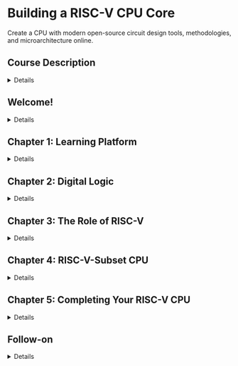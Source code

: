 # Building a RISC-V CPU Core

Create a CPU with modern open-source circuit design tools, methodologies, and microarchitecture online.

## Course Description

<details>
<summary>Details</summary>

This mini-workshop is a crash course in digital logic design and basic CPU microarchitecture. Using the Makerchip online integrated development environment (IDE), you’ll implement everything from logic gates to a simple, but complete, RISC-V CPU core. You’ll be amazed by what you can do using freely-available online tools for open-source development. You’ll walk away with fundamental skills for a career in logic design, and you’ll position yourself on the forefront by learning to use the emerging Transaction-Level Verilog language extension (even if you don’t already know Verilog).
</details>


## Welcome!

<details>
<summary>Details</summary>

### Welcome to LFD111x!

[Video](videos/BuildingRISCV_Welcome.mp4)

<details>
<summary>Transcription</summary>

1. Hi. My name is Steve Hoover.
1. I’m the founder of a startup called Redwood EDA and your instructor for this course.
1. In this course, you’ll learn digital logic design and CPU microarchitecture.
1. You’ll use register-transfer-level, or RTL, logic to implement a RISC-V CPU core.
1. At Redwood EDA, our focus goes beyond RTL.
1. We focus on advanced modeling using Transaction-Level Verilog, which is a follow-on to the Verilog and SystemVerilog RTL languages.
1. You’ll actually be using Transaction-Level Verilog (or TL-Verilog) in this course.
1. Though Verilog would suffice, it’s actually easiest to learn digital logic using TL-Verilog and you can follow this up by learning the legacy constructs of Verilog and by learning the advanced concepts in TL-Verilog.
1. This course starts very basic with logic gates.
1. You may already have experience with digital logic, and this is fine. Don’t skip ahead.
1. You’ll be presented with these concepts in a new context, and you’ll zip right through them, to get very quickly to TL-Verilog, CPU architecture, and RISC-V.
1. To keep the course self-paced, it is based mostly on written content, so you won’t see much more of me, but I wanted to at least say hello and kick things off in person.
1. So, “hello”; welcome to Building a RISC-V CPU Core. I hope you have a pleasant and informative journey.

</details>
</details>

## Chapter 1: Learning Platform
<details>
<summary>Details</summary>

### Chapter 1 Overview

### Introduction

This mini-workshop is a crash course in digital logic design and basic CPU microarchitecture. Using the Makerchip online integrated development environment (IDE), you will implement everything from logic gates to a simple, but complete, RISC-V CPU core. You will be amazed by what you can do using freely-available online tools for open-source development. You will walk away with fundamental skills for a career in logic design, and you will position yourself on the forefront by learning to use the emerging Transaction-Level Verilog language extension (even if you don’t already know Verilog).

#### Learning Objectives:

In this chapter, you will be introduced to the course and its learning platform. You will:

- Understand the resources available to you for completing this course.
- Familiarize yourself with the learning platform: Makerchip.com.
- Familiarize yourself with the structure of the course.

#### Course Resources

Before getting started, open this GitHub repository containing external resources for this course, and read the “Welcome” section. Any relevant changes to the technology you will use in this course will be described there. You should bookmark this page or keep it open throughout the course.

#### Makerchip IDE

[Video](videos/BuildingRISCV_MakerchipIntro.mp4)

<details>
<summary>Transcription</summary>

1. Alright! Let me take you now to makerchip.com.
1. And I'll open up the integrated development environment by clicking here.
1. Makerchip is an evolving platform, so it's possible that it may look different for you.
1. I'll open an example so we have something to look at.
1. You'll find various examples here, along with a number of tutorials that you should feel free to run through anytime, to either reinforce a concept you're having trouble with,
1. or to go beyond what we cover in this course.
1. I'll open up this long division example. This circuit performs division similar to how you would do long division on paper.
1. I'm not going to focus on the circuit, but rather on the features of Makerchip.
1. The long division design is now in our editor pane, where we can edit our circuit model.
1. This is written in transaction level Verilog; compilation happened automatically when I opened the example.
1. But we would compile our design from this e-menu or using Control + Enter.
1. I'll recompile and you'll see spinners on the tabs while the model is compiling and simulating.
1. We can see the log output in the log tab.
1. It's important to always check your logs first every time you compile and fix any errors and unexpected warnings.
1. Many errors are non-fatal and you'll still be able to compile and simulate,
1. but it's much easier to debug errors from the log than to debug your simulation.
1. I'm going to split panes and place the log tab down, here so I can always keep an eye on it.
1. So, we've now got a logic diagram of our circuit here and simulation has generated waveforms, which show us the values on all the signals essentially the wires in our circuit for the duration of the circuit simulation.
1. I'm going to again split panes so I can see the waveform and the logic diagram at the same time.
1. Let me put the waveforms down here.
1. These various views are linked. We can click this signal here, for example, and it will highlight in the circuit diagram.
1. It also highlights in this NAV TLV tab. This tab shows our code similar to the editor, but this is a representation of our code as interpreted by the tools.
1. You'll use this version of your code to debug your designs.
1. Errors and warnings will be highlighted in this code, corresponding to some of the errors you'll see in the logs.
1. So, the general debug flow is to use your waveform to track down incorrect simulation behavior,
1. and then you'll trace the signal back through the logic diagram and code and fix the issue.
1. Note that you can hover over logic in the diagram to see the logic expressions.
1. Also note that you can jump from a NAV TLV line to the editor by clicking on the line number.
1. So, you can track from the incorrect simulation behavior back to the faulty source code.
1. There's also a VIZ tab, which will further simplify debug for large designs.
1. We'll talk about that one later.
1. We'll take a look at a few other things in the IDE later as well, but this is everything you'll need to get started.

</details>

#### Labs

Throughout this course, "👉" is used to denote a step you must perform (generally within Makerchip). This course is also available within the EdX platform, where checkboxes are available to help you track progress. Since checkboxes are not available here, but sure to track your progress carefully without missing any step to avoid unnecessary complication.

#### Lab: Introduction to Makerchip

This first lab simply gives you a chance to play with the features of the Makerchip IDE. Your challenge is simply to reproduce the screenshot below (or close to it).

![alt](images/Makerchip_IDE.png)

To reproduce the above screenshot, complete the following steps. (Or, if the features of Makerchip have changed, find similar steps to follow by exploring on your own.)

👉 Open the “Validity Tutorial”.

👉 Click “Load Pythagorean Example”.

👉 Split panes and move tabs between panes.

👉 Zoom/pan in Diagram with the mouse wheel and drag.

👉 Zoom Waveform w/ “Zoom In” button.

👉 Click `$bb_sq` to highlight.

#### Lab: Solution

In case you had trouble, here’s a screen capture of this lab.

> [Solution Video](videos/BuildingRISCV_MakerchipIntro.mp4) (no audio)

### Knowledge Check

1. Compilation errors can be seen in Makerchip (as of the video recording) in which two tabs (select all that apply):

    A) EDITOR\
    B) LOG\
    C) NAV-TLV\
    D) DIAGRAM\
    E) WAVEFORM

1. Signals can be selected and highlighted by clicking on them in which tabs (as of the video recording) (select all that apply):

    A) EDITOR\
    B) LOG\
    C) NAV-TLV\
    D) DIAGRAM\
    E) WAVEFORM

<details>
<summary>Answers</summary>

1. B,C
1. C,D,E

</details>


</details>

## Chapter 2: Digital Logic

<details>
<summary>Details</summary>

### Chapter 2 Overview

#### Introduction

This chapter provides an opportunity to explore basic circuits within the Makerchip iDE. It establishes a baseline understanding of the fundamental principles of digital logic design, and how to design digital logic using TL-Verilog and the Makerchip IDE.

#### Learning Objectives:

By the end of this chapter, you should:

- Be familiar with basic logic gates.
- Be comfortable composing logic gates into higher-order combinational logic functions, including multiplexers and arithmetic circuits.
- Understand the TL-Verilog language syntax for expressing combinational and arithmetic logic functions.
- Comprehend sequential logic and how to express sequential logic in TL-Verilog.
- Have gained experience debugging combinational circuits in Makerchip, including the use of Visual Debug capabilities, unique to the Makerchip platform.

### Combinational Logic

#### Concept: Logic Gates

If you are already familiar with logic gates feel free to skip this “Concept”.

In digital circuits, wires stabilize to one of two voltages: a high voltage (VDD) or a low voltage (VSS or ground). So, a wire carries a boolean value, where high and low voltages can be viewed as 1/0, true/false, asserted/deasserted, on/off, etc. This provides an important abstraction for composing higher-order logic functions with predictable behavior.

Logic gates are the basic building blocks for implementing logic functions. The table below shows basic logic gates. Their function is defined by the “truth tables”, which show, for each combination of input values (A & B), what the output value (X) will be. Be sure to understand the behavior of each gate.

**Table: Logic gates**

![alt](images/Logic_Gates.png)

Note:

- **AND** and **OR** gates follow their English meanings.
- The small circle (or “bubble”) on the output of some gates indicates an inverted output.
- XOR and **XNOR** are “exclusive” **OR** and **NOR**, where “exclusive” means “but not both”.

Logic gates can be composed to generate higher-order logic functions, as in the circuit below. (This happens to be a circuit known as a “full adder”.)

![alt](images/full_adder1.png)
<p style="text-align: center; font-style: italic">Figure: Full adder circuit</p>

For a given set of input values, such as the ones depicted below, we will get a given set of output values.

![alt](images/full_adder2.png)
<p style="text-align: center; font-style: italic">Figure: Example of boolean value propagation through gates</p>

#### Lab: Inverter

Let’s try coding an inverter (a **NOT** gate) in Makerchip. Carefully perform each step below.

👉 Reload the Makerchip IDE to begin with the default code template. (You could also use **Ctrl-Z** in the Editor to restore to the default template or load the default template from the Examples page.)
The first line of the source file specifies the TL-Verilog language version. If it is other than “1d”, it may be necessary to revert the language version to be consistent with this course. In this case, check the GitHub repository for guidance.

👉 In place of `//...`, type `$out = ! $in1;`. (Be sure to preserve the 3-spaces of indentation, similar to the surrounding expressions.) This is an inverter.

👉 Compile and simulate (under Editor’s “E” menu, or **Ctrl-Enter**). If any red X’s appear on the tabs (vs. green checkmarks), make sure you followed the instructions properly and try to resolve the issue. Use the LOG to debug if necessary, or use the video below in times of desperation.

Exploring the results, we make a few key observations.

- Unlike Verilog, there was no need to declare your signals (wires) (`$out` and `$in1`). In TL-Verilog, your assignment statement acts as the declaration of its output signal(s).
- This circuit has a dangling input signal and a dangling output signal. (It also probably has a dangling `$reset` signal that was provided in the template.) These result in non-fatal warning/error conditions. They are reported, but they do not prevent simulation.

Now:

👉 Observe the non-fatal errors in the LOG and in the corresponding mouse-over pop-ups in NAV-TLV.

> **_NOTE_**: There was no need to write a test bench to provide stimulus (input) to your inverter. Makerchip provides random stimulus for dangling inputs. As your designs mature, you’ll want to avoid dangling signals and provide more-targeted stimulus, but, while your code is under development, automatic stimulus can be a real convenience.

👉 See in the WAVEFORM that the inverter’s output is indeed the inverse of its input.

👉 Find the logic expression for your inverter in the DIAGRAM in a mouse-over pop-up. Select the expression in the DIAGRAM and observe the highlighting in other panes.

#### Lab: Solution

In case you had trouble, here’s a screen capture of this lab.

> [Solution Video](videos/LF-BuildingRISCV_Solution2_Inverter.mp4) (no audio)

#### TL-Verilog Syntax: Philosophy

TL-Verilog defines syntax very rigidly. This can be a source of annoyance for newcomers with their own coding style preferences. But this rigidity has an important benefit. In industry code is touched by many hands from many teams, and this rigidity enforces consistency. The TL-Verilog Syntax Specification can be found from the Makerchip “Help” menu, but we will cover the necessary points as we go.

#### TL-Verilog Syntax: Boolean Logic Expressions

Boolean logic has taken on various notations in different fields of study. The following chart shows some of these mathematical notations as well as TL-Verilog operators (which are the same as Verilog) for basic logic gates.

**Table: Boolean Logic Syntaxes**

![alt](images/Boolean_logic.png)

You can use parentheses to group expressions to form more complex logic functions. If a statement is extended to multiple lines, these lines must have greater indentation than the first line. Statements must always end with a semicolon. Always have a space before and after the “=”. For example:

	 $foo = (  $val1 &&   $val2) ||
	        (! $val1 && ! $val2);

#### TL-Verilog Syntax: Indentation

In TL-Verilog (within \TLV code blocks), indentation and whitespace are meaningful. Tabs (which have no consistently-defined behavior) are not permitted. Each level of indentation is 3 spaces (and the Makerchip editor helps with this).

#### TL-Verilog Syntax: Signal Names

As long as you stick with the suggested signal names throughout this course, you won’t have any trouble, but, for those who might wish to veer off from the script a bit, TL-Verilog is picky about signal names too. While languages typically leave choices like camel-case vs. underscore delimitation up to coding conventions, TL-Verilog enforces these choices.

Naming restrictions serve several purposes:

- They enforce consistency.
- They distinguish types.
- As TL-Verilog is processed into Verilog, auto-generated logic can use Verilog signal names that cannot conflict with those named by the coder.

Specifically, TL-Verilog signal names:

- are prefixed with “$”.
- are composed of tokens delimited by underscores where each token is a string of lower-case characters followed by zero or more digits
- begin with at least two alphabetic (lower-case) characters.

So, for example, these are legal signal names:

- `$my_sig`
- `$val1`

And these are not:

- `$a`
- `$Sig` (this is actually a “state signal”, which we will not use in this course).
- `$val_1`

> **_Note:_** You may elsewhere see the term “pipesignal” referring to these TL-Verilog signals. The distinction between Verilog signals and TL-Verilog pipesignals is not relevant in this course, and we will simply use the short-hand term “signals” throughout.

#### Lab: Logic Gates

![alt](images/tlv_full_adder.png)
<p style="text-align: center; font-style: italic">Figure: Full adder circuit for reference</p>

As you did with the inverter, try other single-gate logic expressions.
If you are new to hardware description languages (HDLs), try coding the full adder circuit as depicted above. Try it first with each logic gate as a separate statement, then try combining the three gates producing `$carry_out` into a single statement with parentheses to group subexpressions.

#### Lab: Solution

In case you had trouble, here’s a screen capture of this lab.

> [Solution Video](videos/LF-BuildingRISCV_Solution3_FullAdder.mp4) (no audio)

### Arithmetic Logic

#### Arithmetic Logic: Concept

If you have prior experience with hardware description languages (HDLs), and are comfortable with binary and hexadecimal, you can safely skip this “Concept”.

While individual wires (or “bits”) hold one of two values in a digital circuit, we can have a collection of N wires (called a “vector”) that represent up to 2^N possible values.

We are all used to representing numbers in base ten, or decimal. In decimal, we use ten digits, 0-9, and when we count past the last available digit, 9, we wrap back to 0 and increment the next place value, which is worth ten. Base ten, unfortunately, is very awkward for digital logic. Base two or any power of two (4, 8, 16) is much more natural. In base two, or binary, we have digits 0 and 1. Each digit can be represented by a bit. Base sixteen, or hexadecimal, is also very common. In hexadecimal the digits are 0-9 and A-F (for ten through fifteen). A single hexadecimal digit can be represented by four bits. The table below shows values zero through twenty in decimal, binary, and hexadecimal.

**Table: Decimal, binary, and hexadecimal number systems**

| Decimal (base 10) | Binary (base 2) | Hexadecimal (base 16) |
| ----------------- | ---------------- | ---------------------- |
| 00                | 00000            | 00                     |
| 01                | 00001            | 01                     |
| 02                | 00010            | 02                     |
| 03                | 00011            | 03                     |
| 04                | 00100            | 04                     |
| 05                | 00101            | 05                     |
| 06                | 00110            | 06                     |
| 07                | 00111            | 07                     |
| 08                | 01000            | 08                     |
| 09                | 01001            | 09                     |
| 10                | 01010            | 0A                     |
| 11                | 01011            | 0B                     |
| 12                | 01100            | 0C                     |
| 13                | 01101            | 0D                     |
| 14                | 01110            | 0E                     |
| 15                | 01111            | 0F                     |
| 16                | 10000            | 10                     |
| 17                | 10001            | 11                     |
| 18                | 10010            | 12                     |
| 19                | 10011            | 13                     |
| 20                | 10100            | 14                     |

HDLs support “vector” signals that hold multiple bits. Vectors can be used to represent binary-encoded (signed or unsigned) integer values. For example, a 5-bit vector could hold the value 13 as bit values 01101. HDLs support arithmetic operations, such as addition, that operate on these bit vector values.

#### Arithmetic Logic: TL-Verilog Syntax

In TL-Verilog, the most common data types are booleans (as you used in the previous lab) and bit vectors. A vector is declared by providing a bit range in its assignment as so:

    $vect[7:0] = ....;

Bit ranges are generally not required on the right-hand side of an expression. When they are used, they extract a subrange of bits from a vector signal.

In Verilog and TL-Verilog, arithmetic operators, like +, -, *, /, and % (modulo) can be used on vectors. Without these operators, an adder circuit would have to be constructed by replicating the full adder circuit we looked at earlier for each bit position in the adder to create the “ripple-carry adder” circuit depicted below.

![alt](images/ripple-carry-adder.png)
<p style="text-align: center; font-style: italic">Figure: Ripple-carry adder circuit composed of full adders</p>

Other vector operators are supported including comparison operators like ==, !=, >, >=, <, <=. We will only cover the operators needed for this course.

#### Lab: Arithmetic operators

Starting again from the default template or first deleting your previous logic, now try some arithmetic expressions.

> **_Note:_** As with our earlier examples, you will, as a convenience not bother to declare the input vectors. As such, there is no definition of their width. In this circumstance, you can define their widths by using bit ranges on the right-hand side as such: `$out[7:0] = $in1[6:0] + $in2[6:0];`


> **_Note:_** Values of vector signals are represented in the waveform viewer in hexadecimal. There are many online conversion tools, such as RapidTables if you need help finding a decimal or binary equivalent.

This lab is a simple one:

👉 Code various arithmetic expressions and comparisons to become comfortable with their use.

#### Lab: Solution

In case you had trouble, here’s a screen capture of this lab.

> [Solution Video](videos/LF-BuildingRISCV_Solution4_Arithmetic.mp4) (no audio)


### Multiplexers

#### Multiplexers: Concept

If you are familiar with multiplexers, you may safely skip this “Concept”.

One of the most important logic functions is a multiplexer (or MUX), depicted below.

![alt](images/mux2.png)
<p style="text-align: center; font-style: italic">Figure: A two-way single-bit multiplexer with one-bit (encoded) select</p>

A multiplexer selects between two or more inputs (which can be binary values, vectors, or any other data type). The select line(s) identify the input to drive to the output. Most often the select will be either a binary-encoded input index or a “one-hot” vector in which each bit of the vector corresponds to an input. One and only one of the bits will be asserted to select the corresponding input value.

The MUX depicted above can be constructed from basic logic gates as below. We might read this implementation as “assert the output if `X1` is asserted and selected (by `S == 1`) OR `X2` is asserted and selected (by `S == 0`)”.

![X2](images/mux_gates.png)
<p style="text-align: center; font-style: italic">Figure: Gate-level implementation of a multiplexer</p>

### Multiplexers: TL-Verilog Syntax

Verilog provides no less than six reasonable syntaxes for coding a MUX, each with pros and cons. TL-Verilog favors the use of the ternary (`?` `:`) operator, and we will stick with this throughout the course. In its simplest form, the ternary operator is:

    $out = $sel ? $in1 : $in0;

This can be read, “`$out` is: if `$sel` then `$in1` otherwise `$in0`.”

The ternary operator can be chained to implement MUXes with more than two input values from which to select. And these inputs can be vectors. We will use very specific code formatting for consistency, illustrated below for a four-way, 8-bit wide MUX with a one-hot select. (Here, `$in0`-`$in3` must be 8-bit vectors.)

    $out[7:0] =
       $sel[3]
          ? $in3 :
       $sel[2]
          ? $in2 :
       $sel[1]
          ? $in1 :
       //default
          $in0;

This expression prioritizes top-to-bottom. So if `$sel[3]` is asserted, `$in3` will be driven on the output regardless of the other `$sel` bits. Its literal interpretation is depicted below, along with its single-gate representation (which is ambiguous about the priority).

![:](images/mux4_ternary.png)
<p style="text-align: center; font-style: italic">Figure: A four-input multiplexer, represented as a chain of two-input multiplexers and as a single gate</p>

#### Lab: Calculator

Next, you’ll try coding the circuit below. This circuit implements a calculator that can perform +, -, *, or / on two input values.

![alt](images/Calculator_Lab_image.png)
<p style="text-align: center; font-style: italic">Figure: Combinational calculator circuit</p>

Note that this circuit uses an encoded (aka binary) select, where two `$op[1:0]` bits select from four possible MUX inputs. `$op` can be decoded by using expressions like `$op[1:0] == 2` to select `$prod`, for example.

👉 Since we wouldn’t want you to lose your work, use the "Project" menu to save your work to a local file or to the Makerchip server. The status text in the upper right will confirm that your file is auto-saving.

👉 Code the circuit by providing an expression for each of the signals named in the diagram (other than inputs). Be sure to use the exact names shown and the exact select encodings shown on the MUX inputs. This will be important later.

👉 Be sure your LOG contains only expected errors/warnings about dangling signals.

👉 Inspect the circuit diagram to make sure it looks right. (Don’t worry about the waveforms just yet, we’ll debug this circuit in the next two labs.)

#### Lab: Solution

In case you had trouble, here’s a screen capture of this lab.

> [Solution Video](videos/LF-BuildingRISCV_Solution5_ComboCalculator.mp4) (no audio)

### Literals and Concatenation

#### Liberals

If you are familiar with Verilog expression syntax, you may safely skip this “Concept and Syntax”.

This expression:

    $foo[7:0] = 6;

Defines `$foo` to hold a constant value of 6. In this case the 6 is coerced to eight bits by the assignment. Often it is necessary to be explicit about the width of a literal:

    $foo[7:0] = 8'd6;

explicitly assigns `$foo` to an 8-bit decimal (“d”) value of 6. (To be clear, the”’” is the single-quote character.) Equivalently, we could have written:

    $foo[7:0] = 8'b110;   // 8-bit binary six

or

    $foo[7:0] = 8'h6;   // 8-bit hexadecimal six

#### Concatenation

Concatenation of bit vectors is simply the combining of two bit vectors one after the other to form a wider bit vector. The syntax is clear from this example:

    $word[15:0] = {$upper_byte, $lower_byte};

#### Lab: Calculator Stimulus

Your calculator circuit is driven with random 32-bit inputs. You may have observed that the computation often underflows or overflows, meaning the correct result value would be too large (> 2^32) or too small (< 0) to express in the 32-bit `$out` signal.

It will be easier to visually verify the simulation behavior if we use smaller input values. So let’s randomize only the lower bits of `$val1` and `$val2`. To reduce the chance of underflow, let’s use a smaller value for `$val2` than `$val1`.

👉 Return to your calculator project.

👉 Assign `$val1` such that its upper 26 bits are zero and its remaining 6 bits are random. To do so, you’ll use a literal and a concatenation. For the random bits use a new unassigned signal, `$val1_rand[5:0]`.

👉 Assign `$val2` similarly, but randomizing only the lower 4 bits.

The default code template you started with in Makerchip compiles without strict bit-width checking. Let’s enable strict checking to make sure you got this right.

👉 Below `m4_makerchip_module`, add this on its own line: `/* verilator lint_on WIDTH */`. and **Ctrl-Enter** to compile and simulate. Debug LOG messages as necessary.

👉 Now, it should be easier to understand the waveforms, so visually verify the operation of your calculator. Verify that it saved (message in upper right).

#### Lab: Solution

In case you had trouble, here’s a screen capture of this lab.

> [Solution Video](videos/LF-BuildingRISCV_Solution6_CalcStimulus.mp4) (no audio)

### Visual Debug

#### Lab: Visual Debug

Waveform viewers have been the standard debug tool for circuit design since dinosaurs roamed the earth. But Makerchip supports a better debug methodology as well. We’ve prepared some custom visualization to help with the debug of your calculator. As always, check the box for each step when done, to ensure you perform all required steps.

To include this visualization:

👉 Paste this single line below the `m4_makerchip_module` line to include the visualization library:

    `m4_include_lib(['https://raw.githubusercontent.com/stevehoover/LF-Building-a-RISC-V-CPU-Core/main/lib/calc_viz.tlv'])`.

It may be necessary to correct the single-quote characters by retyping them after cut-and-pasting.

👉 Add this line as the last line in the `\TLV` region: `m4+calc_viz()` to instantiate the visualization. **Ctrl-Enter**.

👉 You should now see a calculator in the VIZ pane. If necessary, debug the LOG. In NAV-TLV the `m4_include_lib` line should have turned into a comment, and the `m4+calc_viz()` macro instantiation should have expanded to a block of `\viz_js` code.

👉 Lay out your IDE so you can see both VIZ and WAVEFORM. Step through VIZ to see the operations performed by your calculator. Note that your calculator, like the waveform, is showing values in hexadecimal. Relate what you see in VIZ to what you see in the waveform. If you notice incorrect behavior, debug it by isolating the faulty logic and fixing it.

👉 Be sure your work is saved.

Typically, you would create your own custom visualizations as you develop your circuit, so you can see the big picture simulation behavior more easily. In this course, you will focus on the hardware logic, and we provide visualization for you. If you are curious, though, you can see the visualization code in the NAV-TLV pane, where macros are expanded.

#### Lab: Solution

In case you had trouble, here’s a screen capture of this lab.

> [Solution Video](videos/LF-BuildingRISCV_Solution7_CalcVIZ.mp4) (no audio)

### File Structure and Tool Flow

#### Concepts

This “File Structure and Tool Flow” topic is entirely optional. It describes the TL-Verilog file structure used within Makerchip and the motivations for it. It describes the use of the M4 macro preprocessor and other aspects of the tool flow used behind the scenes when you compile and simulate. Feel free to skip over it, but we know some of you will be curious, especially those who have experience with Verilog.

> **_Alert:_** To get more insight on this topic, you can EITHER follow the self-guided tour on this page, OR you can watch the video exploring this topic in a bit more detail on the next page.

##### Use the video:

[Video](videos/BuildingRISCV_Compilation.mp4)

<details>
<summary>Transcription</summary>

1. Okay. So, back now again, inside Makerchip.
1. Let me talk a little bit about the compilation and simulation flow that happens behind the scenes.
1. Under the Help menu, there's a Help page that describes some of the controls available inside of Makerchip and then talks about this compilation and simulation flow.
1. So, when you compile from the editor, your code gets sent to the Makerchip server.
1. The first thing that happens to your code is it gets processed by an open source macro preprocessor, that's been around for ages, called m4.
1. And really, the use of this macro pre-processing is a temporary measure while we explore features of Transaction Level Verilog.
1. Transaction Level Verilog is a fairly new language it's evolving and macro pre-processing gives us a way to explore language capabilities before we sort of harden them in the language spec.
1. So, m4 is currently used for modularity and reuse, it allows us to define macros of TL Verilog logic that we can then instantiate,
1. it gives us a parameterization of those modules, it gives us the ability to define constants, and it gives us the ability to programmatically generate TL Verilog logic.
1. After m4 pre-processing, we have what I guess we'll call a clean TL Verilog file that gets sent to SandPiper, at least in our case,
1. so, SandPiper is Redwood EDA's tool for processing TL Verilog logic into Verilog or (System)Verilog.
1. SandPiper is also producing the views that you see inside of Makerchip.
1. So, the Navigable TL Verilog, the logic diagram which is produced using another open source tool called Graphviz,
1. and it's also producing this view that we'll look at shortly that shows us how the TL Verilog logic is turned into Verilog.
1. So, out of SandPiper, we have Verilog or (System)Verilog code that we send now to another open source tool called Verilater.
1. Verilator is compiling and simulating your model.
1. So, Verilator builds a C++ simulator out of your model,
1. and the simulation then produces trace data which is represented by the waveform viewer.
1. Also, not represented here is VIZ. VIZ is a newer feature in Makerchip and
1. so Sandpiper is passing along the visualization code back to the frontend and the visualization code is accessing the trace data just like the waveform viewer to represent the visualizations.
1. All of these steps are producing log output, which is also captured,
1. and if we take a look at that log, the first portion of the log here in blue is from SandPiper,
1. and then the portion here in black is from Verilator.
1. So this is both Verilator compilation, as well as Verilator simulation.
1. And in the case of this empty model, the simulation is not producing any output, and then we get our PASSED or FAILED message.
1. We'll talk about where that comes from shortly.
1. Alright. So, let's talk about that pane I promised we would talk about.
1. Actually, let me load something a little bit more interesting before we look at that.
1. So, just so we have some TL Verolog code to look at, but from the editor under the e-menu, "Show Verilog" opens up this pane, this tab, sorry, this view here
1. and this view is representing for us how your TL Verilog logic is compiled by SandPiper into Verilog code.
1. So, we see here on the bottom left your TL Verilog logic that you would also see in the NAV TLV tab.
1. This code is turned into translated Verilog code to the right of it, and you can see the code, that's the Verilog code is line for line with the original TL Verilog code.
1. That is a really nice property actually when you have errors on your Verilog code. Your Verilog-based tool stack likely has no understanding of the TL Verilog source so it's going to report errors and conditions against your Verilog code.
1. This line for line property means that all of those conditions that are reported against your Verilog apply to your TL Verilog logic as well.
1. In addition to that translated code you have, above it, the generated code. So, this is things like
1. signal declarations, flip-flops. These are for the most part correct by construction.
1. So, these are your flip-flops in green, this is signals that are unassigned, this is the random stimulus provided for them, and then at the bottom, we've got some declarations that are used for tracing your TL Verilog signals.
1. Alright. So dropping out of that and back to Makerchip.
1. So, let's just look here at the structure now of a TL Verilog file. So, your TL Verilog file
1. and for this, let me revert back to the starting template and compile that so your TL Verilog file starts off with a version line.
1. This specifies the language version that's used in the remainder of the file. So this file contains TL Verilog logic using TL Verilog 1d syntax.
1. And we're enabling m4 macro preprocessing.
1. This line also contains a link to information about this language, so link to tlx.org.
1. After that, we have a section... I should say a region of (System)Verilog code.
1. So this code is just passed through by SandPiper, and if we look at the NAV TLV, we can see the macro expansion
1. of this m4 macro, which is providing the standard module interface that's required within Makerchip.
1. So, this is the interface by which your logic communicates with the Makerchip simulation.
1. So Makerchip is providing you with a clock and a reset.
1. It's also providing you with a cycle count just for convenience.
1. And then your logic is able to communicate with the platform by reporting passing or failing status from your simulation. And this, if you assert either of these signals, that will stop simulation,
1. and report PASSED or FAILED. And we can see that in the log we're getting PASSED.
1. After the module definition, so TL Verilog is currently used to define logic within a Verilog module, and the first thing we do in that TL Verilog region
1. is hook up our $reset Verilog signal coming from here
1. to a TL Verilog pipesignal, and in this course, we really don't talk about the distinction between TL Verilog signals and Verilog signals,
1. but TL Verilog signals have a property known as timing abstraction and that's why we're generally hooking up our Verilog signals to TL Verilog signals.
1. Of course, in this course we're only expressing our logic in TL Verilog and you don't have to worry about the connection between Verilog and TL Verilog.
1. This is where your logic would go and then,
1. here we are hooking up the passed and failed signals to communicate that our simulation passed after 40 cycles, in this case.
1. So, there's really no checking here, but this is essentially our test bench to verify that the simulation did the right thing. Here we're just reporting passed after 40 cycles.
1. And then we go back into System Verilog context to end our module and that's that.
1. Alright. So now you can jump back into the written course content and read a little bit about the motivation for this file structure and the evolution of TL Verilog.

</details>

##### Or learn without the video:

👉 First, in the IDE’s “Help” menu, select “Help”, and read through this help page.

Your TL-Verilog source file is first processed by the M4 macro preprocessor. This is how we imported and used the calculator visualization. The resulting TL-Verilog file is processed into SystemVerilog or Verilog by Redwood EDA’s SandPiper™ tool. You can see how your code is processed into Verilog by SandPiper by opening “Show Verilog” under the Editor’s “E” menu.

Verilator is an open-source tool used to compile your Verilog code into a C++ simulator. This simulator is run to produce the trace data that you can view in the waveform viewer.

The LOG tab shows output from all these tools. Output from M4 and SandPiper is in blue, and output from Verilator and its resulting simulation are in black.

TL-Verilog features are used to define the logic within a (System)Verilog module. Code comments below explain the parts of a TL-Verilog source file structured for use within Makerchip.

    \m4_TLV_version 1d --bestsv: tl-x.org
       // This version line specifies:
       //   o that macro preprocessing using M4 is enabled
       //   o the language version in use (1d)
       //   o optionally command-line arguments
       //   o a link to docs.
    \SV
       // This region contains SystemVerilog (or Verilog) code.
       // SandPiper passes this code through to the Verilog file without
       // any processing.
       
       m4_makerchip_module
          // This M4 macro expands to a Verilog module definition with
          // an interface that is required by the Makerchip platform.
          // This module interface provides the communication between
          // Makerchip and your design.
          //
          // It includes global clock and reset input signals
          // via this interface and its output signals “passed”
          // and “failed” can be driven to end the simulation with a
          // “Simulation Passed” or “Simulation FAILED” message in the
          // LOG.
          //
          // To see the expansion of this macro, look in the NAV-TLV
          // pane. This macro also provides a random vector that can
          // be used for stimulus and it provides some Verilator
          // configuration.
    \TLV
       // TL-Verilog syntax is enabled in this region to express your
       // logic. In this course, we'll always declare our logic
       // here within the m4_makerchip_module, but you could also
       // put your TLV logic in a separate module with an interface
       // that is yours to define.

       $reset = *reset;
          // In \TLV context, *reset references the (System)Verilog
          // reset signal. Here we simply connect it to a TL-Verilog
          // $reset pipesignal.

       // YOUR LOGIC HERE

       *passed = ...;
       *failed = ...;
          // Assert either of these to end simulation (before Makerchip
          // cycle limit).

    \SV
       // Back to SystemVerilog context to end the module.
       endmodule

#### Motivation

For those curious about the motivation for this file structure, it is necessary to understand the strategy for evolving TL-Verilog from Verilog. The ultimate goal is to eventually introduce a new modeling language philosophically different from Verilog in all respects. This will play out over the next decade or decades. In the meantime, we work toward this incrementally, layering on Verilog as a working starting point, with TL-Verilog as a language extension to Verilog. This layering also provides an essential and incremental migration path. And, as tools mature, it is always possible to fall back on Verilog.

Also noteworthy is the fact that TL-Verilog is really a Verilog implementation of TL-X, a language extension defined to layer atop any HDL to extend it with transaction-level features. So there is a migration path from any supported HDL (and, as of this writing, Verilog is the only one).

By using TL-Verilog syntax only within module definitions, Verilog-based tools that are used to stitch the interconnections between modules can remain blissfully unaware of TL-Verilog. Within the Verilog module, other forms of modularity and hierarchy, particular to TL-Verilog can be employed.

Everything we’ll do in this course will be inside the `\TLV` region, but now you understand how this connects with Verilog-based tools.

> **_Note:_** Everything we do in this course could be done just as well in Verilog, but, by using TL-Verilog, you will be poised for further learning of the true power of transaction-level design.You will be able to follow this course up with others where you will pipeline your design with ease. (Also, the Makerchip DIAGRAM tab only works with TL-Verilog.)

### Sequential Logic

#### Clock and Flip-Flops: Concept

If you are familiar with sequential logic and flip-flops, you can safely skip this concept.

Sequential logic introduces a clock signal.

![Clock waveform](images/Clock_waveform.png)
<p style="text-align: center; font-style: italic">Figure: Clock waveform</p>

The clock is driven throughout the circuit to “flip-flops” which sequence the logic. Flip-flops come in various flavors, but the simplest and most common type of flip-flop, and the only one we will concern ourselves with, is called a “positive-edge-triggered D-type flip-flop”. These drive the value at their input to their output, but only when the clock rises. They hold their output value until the next rising edge of their clock input.

![Flip-flop](images/A_flip-flop.png)
<p style="text-align: center; font-style: italic">Figure: A flip-flop</p>

Although there are also flip-flops that act on the falling edge of the clock, our circuits will operate only on the rising edge. Additionally there are flip-flops that incorporate logic functions. Tools can choose to implement our designs using these flip-flops even though we will not be explicit about doing so in our source code. Since we will use only D flip-flops, we will henceforth refer to them simply as flip-flops, or even just “flops”.

#### Sequential Logic Example and Reset

Before getting too theoretical about sequential logic, let’s look at an example. Let’s look at a circuit that computes the Fibonacci sequence. Each number in the Fibonacci sequence is the sum of the previous two numbers: 1, 1, 2, 3, 5, 8, 13, … This circuit will perpetually compute the next number in the sequence:

![Fibonacci circuit](images/Fibonacci_circuit_incomplete.png)
<p style="text-align: center; font-style: italic">Figure: Fibonacci circuit (incomplete)</p>

With each rising clock edge, the values will propagate through the flops, shifting one flop to the right, producing this waveform.

![Fibonacci waveforms](images/Fibonacci_waveform_incomplete.png)
<p style="text-align: center; font-style: italic">Figure: Fibonacci sequence circuit waveforms</p>

This circuit however is incomplete. What’s missing? Reset. We need a way to initialize our circuit with two 1s to begin the sequence.

Unlike a combinational circuit, where output values are purely a function of the input values, sequential circuits have internal state -- the values held by flip-flops. Every sequential circuit needs the ability to get to a known “reset” state. And therefore, every sequential circuit will have a `reset` signal responsible for accomplishing this. The circuit must be designed such that, if `reset` is asserted for many cycles, the logic will stabilize to a known reset state.

The easiest approach to providing a reset capability is to force every flip-flop to a reset value when `reset` is asserted. This methodology is used by some design teams, but if area and power are a concern we can do better.

In our Fibonacci circuit, we only need to reset the first flip-flop.

![Fibonacci circuit](images/fib.png)
<p style="text-align: center; font-style: italic">Figure: Fibonacci series circuit</p>

While `$reset` is asserted, a 1 value is driven into `$num`. The clock continues to toggle during reset, and the 1 value propagates through both flops, resetting them both to a 1 value.

This provides the initial two 1s in the sequence. When `$reset` is deasserted, `$num` takes on a value of 2, and the circuit continues to produce a new value in the sequence in each subsequent clock cycle.

![Fibonacci waveforms](images/Fibonacci_waveforms.png)
<p style="text-align: center; font-style: italic">Figure: Fibonacci sequence circuit waveforms</p>

> **_Note:_** It is common for `$reset` to be provided as a negatively asserted signal, perhaps named rstn, meaning reset occurs when rstn is 0, and rstn is 1 during normal operation. Though the motivation for this is rarely relevant with modern logic synthesis tools, you will still commonly see this in practice. We will stick with a positively asserted `$reset`.

> **_Note:_** Often the reset capability is physically incorporated into the flip-flop itself. We will provide our reset logic explicitly. Logic synthesis tools can choose to implement the behavior using a “reset flip-flop”.

#### Sequential Locig: TL-Verilog Syntax

In TL-Verilog, we can reference the previous and previous-previous versions of `$num` as `>>1$num` and `>>2$num`. Unlike RTL, in TL design we need not assign these explicitly. They are implicitly available for use, and the need for flip-flops is implied.

![Fibonacci circuit](images/Fibonacci_circuit_labeled.png)
<p style="text-align: center; font-style: italic">Figure: Fibonacci circuit labeled with staged signal references</p>

So this example can be coded as:

    $num[31:0] = $reset ? 1 : (>>1$num + >>2$num);


#### Concept: Generalization of Sequential Logic

A sequential circuit, containing flops and combinational logic can be viewed as follows.

![Sequential circuit](images/Generalized_sequential_circuit.png)
<p style="text-align: center; font-style: italic">Figure: Generalized view of a sequential circuit</p>

During each cycle of the clock, the combinational logic evaluates, then the clock rises and next state becomes state, and the process continues.

#### Lab: Counter

Now, you try. Similar to the Fibonacci sequence circuit, you’ll create a 16-bit free running counter, depicted below.

![Counter circuit](images/Counter_circuit.png)
<p style="text-align: center; font-style: italic">Figure: A counter circuit</p>

`$cnt` resets to zero (`16'b0`) and, after reset, begins incrementing by one (`16'b1`) each cycle.

👉 Reload or reset Makerchip to begin again from the default template.

👉 Confirm that the default template is providing you with a `$reset` signal as:

    $reset = *reset;

👉 Create the single-statement expression for this circuit. When you get the waveform below, you’ve got it right. For reference, this is the expression for the Fibonacci circuit:

    $num[31:0] = $reset ? 1 : (>>1$num + >>2$num);

![Counter lab waveform](images/Counter_lab_waveform.png)
<p style="text-align: center; font-style: italic">Figure: Correct waveform for counter circuit lab</p>

#### Lab: Solution

In case you had trouble with the Counter lab, here is a screen capture of the steps you had to perform.

> [Solution Video](videos/LF-BuildingRISCV_Solution8_Counter.mp4) (no audio)

#### Lab: Recirculating Calculator

A real (old-school) calculator displays the result of each calculation. It holds onto this result value and uses it as the first operand in the next computation. If you enter “+ 3” in the calculator, it adds three to the previous result. Let’s update our calculator to act like this. Each cycle, we’ll perform a new calculation, based on the previous result.

This previous result is state. And wherever we have state, we must have a `$reset` that will set that state to a known value. As in a real calculator, we will reset the value to zero.

To recirculate the result (`$out`), and reset it to zero, we would have:

![Sequential calculator circuit](images/Sequential_calculator_circuit.png)
<p style="text-align: center; font-style: italic">Figure: Logic modifications for this lab to sequentialize the calculator circuit</p>

👉 Return to your combinational calculator project

👉 Assign `$val1[31:0]` to the previous value of `$out` (replacing its old assignment).

👉 Add a `$reset` signal and a new (highest priority) MUX input to reset `$out` to zero.

👉 Visually confirm proper operation in VIZ and WAVEFORM. Note that negative values will be represented with upper bits equal to 1 (so “fff…” in hexadecimal). (You could disable subtraction to prevent negative values.)

👉 You may want to save your work outside of Makerchip.


#### Lab: Solution

In case you had trouble, here’s a screen capture of this lab.

[Solution Video](videos/LF-BuildingRISCV_Solution9_SequentialCalculator.mp4) (no audio)

### Knowledge Check

1. What logic function is created by this TL-Verilog expression: `$out = $sel ? $in1 : $in2;`
An accumulator

    A) A transistor\
    B) A multiplexer\
    C) A precondition

1. A byte value can be declared in TL-Verilog as:

    A) `byte $byte;`\
    B) `bit $byte[7:0];`\
    C) `8'b$byte;`\
    D) `$byte[7:0] = …;`

1. The Verilog literal hexadecimal value expression for a byte with a decimal value of 24 is:

    A) `8'h18`\
    B) `8'ha4`\
    C) `8'h24`\
    D) `8'h40`

1. Sequential logic requires which of the following signals (or similar) (select all that apply):

    A) a clock\
    B) `$next`\
    C) `$reset`\
    D) `$count`

<details>
<summary>Answers</summary>

1. C: A multiplexer
1. D: `$byte[7:0] = …;`
1. A: `8'h18`
1. A,C: a clock, `$reset`

</details>

</details>

## Chapter 3: The Role of RISC-V

<details>
<summary>Details</summary>

### Introduction and Learning Objectives

#### Introduction

This chapter describes, at a high level, the role played by RISC-V and how it fits into the scene. How does a program get compiled and eventually execute on a RISC-V CPU core?

#### Learning Objectives

By the end of this chapter, you should understand:

- The role of compilers and assemblers.
- The role of an instruction set architecture (ISA).
- General properties of RISC-V versus other ISAs.
- Software, Compilers, and CPUs

#### Software, Compilers, and CPUs

Likely you have experience writing programs in languages like Python, JavaScript, Java, C++, etc. These languages are portable and can run on just about any CPU hardware. CPU’s do not execute these languages directly. They execute raw *machine instructions* that have been encoded into bits as defined by an *instruction set architecture* (ISA). Popular ISAs include x86, ARM, MIPS, RISC-V, etc.

A *compiler* does the job of translating a program’s source code into a *binary file* or *executable* containing machine instructions for a particular ISA. An operating system (and perhaps a runtime environment) does the job of loading the binary file into memory for execution by the CPU hardware that understands the given ISA.

![Software compilation](images/compilation1.png)
<p style="text-align: center; font-style: italic">Figure: Software development and execution flow</p>

The binary file is easily interpreted by hardware but not so easily by a human. The ISA defines a human readable form of every instruction as well as the mapping of those human readable *assembly instructions* into bits. In addition to producing binary files, compilers can generate *assembly code*. An assembler can compile the assembly code into a binary file. In addition to providing visibility to compiler output, assembly programs can also be written by hand. This is useful for hardware tests and other situations where direct low-level control is needed. You will use assembly-level test programs in this course to debug your RISC-V design.

![Software compilation 2](images/compilation2.png)
<p style="text-align: center; font-style: italic">Figure: Assembly code development and execution flows</p>

#### RISC-V Overview

In this course, you will build a simple CPU that supports the RISC-V ISA. RISC-V has very rapidly gained popularity due to its open nature--its explicit lack of patent protection and its community focus. Following the lead of RISC-V, MIPS and PowerPC have subsequently gone open as well.

RISC-V is also popular for its simplicity and extensibility, which makes it a great choice for this course. “RISC”, in fact, stands for “reduced instruction set computing” and contrasts with ‘complex instruction set computing” (CISC). RISC-V (pronounced “risk five”) is the fifth in a series of RISC ISAs from UC Berkeley. You will implement the core instructions of the base RISC-V instruction set (RV32I), which contains just 47 instructions. Of these, you will implement 31 (Of the remaining 16, 10 have to do with the surrounding system, and 6 provide support for storing and loading small values to and from memory).

Like other RISC (and even CISC) ISAs, RISC-V is a *load-store architecture*. It contains a register file capable of storing up to 32 values (well, actually 31). Most instructions read from and write back to the register file. Load and store instructions transfer values between memory and the register file.

RISC-V instructions may provide the following fields:

- **opcode:** Provides a general classification of the instruction and determines which of the remaining fields are needed, and how they are laid out, or encoded, in the remaining instruction bits.
- **function field** (funct3/funct7)**:** Specifies the exact function performed by the instruction, if not fully specified by the opcode.
- **rs1/rs2:** The indices (0-31) identifying the register(s) in the register file containing the source operand values on which the instruction operates.
- **rd:** The index (0-31) of the register into which the instruction’s result is written.
- **immediate:** A value contained within the instruction bits themselves. This value may provide an offset for indexing into memory or a value upon which to operate (in place of the register value indexed by rs2).

All instructions are 32 bits. The R-type encoding provides a general layout of the instruction fields used by all instruction types. R-type instructions have no immediate value. Other instruction types use a subset of the R-type fields and provide an immediate value in the remaining bits.

![RISC-V instruction formats](images/RISC-V_instruction_formats.png)
<p style="text-align: center; font-style: italic">Figure: RISC-V base instruction formats (from the RISC-V specifications)</p>

You’ll learn further details of the ISA as you build your CPU.

### Knowledge Check

1. An assembler produces:

    A) A program\
    B) Assembly code\
    C) A binary file\
    D) A memory image

1. RISC-V is:

    A) A CPU\
    B) An ISA\
    C) A philosophy\
    D) A microarchitecture

1. In a load-store architecture, an arithmetic instruction reads and writes values from and to:

    A) Memory\
    B) A register file\
    C) Either memory or register file

1. Which RISC-V instruction field(s) determine the operation to perform (select two):

    A) opcode\
    B) rs1/rs2\
    C) rd\
    D) immediate\
    E) function

<details>
<summary>Answers</summary>

1. C: A binary file
1. B: An ISA
1. B: A register file
1. A,E: opcode, function

</details>

</details>

## Chapter 4: RISC-V-Subset CPU

<details>
<summary>Details</summary>

### Chapter 4 Overview

#### Introduction

In this chapter, you will build a subset of your RISC-V CPU core capable of executing a test program that adds numbers from 1 to 9. Subsequently, you will complete the functionality of your core.

#### Learning Objectives

By the end of this chapter, you should be able to:

- Explain the role of the fundamental components of a basic CPU microarchitecture.
- Be experience expressing digital logic using TL-Verilog.
- Develop an appreciation for the debug process within Makerchip, including:
  - the interpretation of messages in the logs
  - use of visual debug to understand the overall behavior of your logic
  - use of the waveform viewer to understand detailed behavior
  - tracing faulty behavior from symptom to cause
- Instantiate pre-existing Verilog and TL-Verilog components.

### CPU Labs Setup

#### Visualization of RISC-V CPU Simulation

This video explains visualization of your CPU simulation that you will utilize throughout this course.

[Visualization Video](videos/BuildingRISCV_RISCVVIZ.mp4)

<details>
<summary>Transcription</summary>

1. Alright. So, in the remainder of this course, you'll be implementing your CPU core
1. And this is the visualization that you'll have available for doing that.
1. And what we're looking at here is, in green here, is the instruction memory. This is where your program is stored.
1. So, the instruction memory is holding on to these binary values that are interpreted as instructions that your machine is going to execute.
1. These instructions will be loaded into your CPU core.
1. So, here we're loading an ADD immediate instruction into our CPU core that's going to produce a value in the register x12.
1. And we can see that value has been written here.
1. So this ADD instruction is adding 0 [zero] from x0 [x zero] to an immediate value provided by the instruction itself, of 10 [ten].
1. You can see that value here in the instruction in binary form, and it's shown here in the Decode logic as a decimal 10.
1. So, we add 10 to 0, we produce a value of 10 in register x12, and we write that into the register file.
1. So, the register file [RF] is holding on to values that our CPU core operates on.
1. If we continue to step, we do another ADD immediate instruction that's writing to x13,
1. and this one's doing 0 [zero] plus 1 [one]. produces a 1 [one],
1. and now we have an ADD instruction again, 1 [one] plus 0 [zero] is 1 [one],
1. and what this program is actually doing, this is the program that you're going to use to initially develop your CPU core and then, after you develop the core, to run this program in chapter four.
1. In chapter five, you'll complete your RISC-V core and execute all instructions.
1. This program is adding values from one to nine, it's summing the values from one to nine,
1. and the first time through, we're processing the value of 1 [one]. I believe that's in register 14, is our running summation, and register 13 here is keeping track of our... actually, I'm not sure, let me check.
1. Yeah, that's right: register 13 is our loop counter.
1. So, we've just executed a branch. I'm going to step backward here to the branch.
1. The branch instruction is taking us back up to the beginning of our loop.
1. And each iteration of our loop is summing the next value in the sequence.
1. So, if I continue executing these instructions, you'll see that the value in x14, register 14, is holding on to this sum. So it's currently adding values one plus two.
1. Now it's going to do plus three to get six, and if I step three more times,
1. plus four to get 10, and then 15,
1. and then 21, and so on.
1. So, we're continuing to iterate in this loop until we've summed all values up to 10. Our 12 is holding on to the value of 10, the constant value of 10, so that we can do I guess 9 iterations of our loop.
1. And the branch instruction compares our loop count with that value of 10.
1. Once we reach 10, the branch less than will no longer branch, it will fall through.
1. So, if I continue to step, we will now fall through the branch meaning continue execution sequentially and complete our program.
1. So, that's the program you're going to start with and we'll talk about all the aspects of the CPU core
1. the instruction memory, the instruction decoder, the register file, in more detail as you implement them.
1. After you implement this subset CPU core that executes this program, you will implement all of the instructions that you'll do in the course
1. and running a different test program that executes each instruction.
1. And at this stage, you've also added the the DMem, the data memory, which we can see now here,
1. and we're executing this program, which is next going to execute a store instruction, which is going to write a value to the memory, and then the load which is going to read that value from the memory.
1. So this is the framework that you're going to be working with, the visualization, certainly as you're developing your CPU core,
1. also this diagram, logic diagram, is going to become increasingly complete,
1. and you'll see, of course, more and more signals in the waveform.
1. Alright. So next, we'll talk about the setup that you're going to start with to get you on your way.

</details>

#### Starting-point code

This video will familiarize you with starting-point code that you will be instructed to use later, before you begin coding your CPU.

[Starting-point Code Video](videos/BuildingRISCV_StartingCode.mp4)

<details>
<summary>Transcription</summary>

1. Alright. So here we are in the course GitHub repository that you're already familiar with,
1. and I'm going to take you down to the starting point code. So this is the code that you'll use to get started with the RISC-V labs exercises.
1. And I'm going to Control click on this link to open it in its own tab, and I just want to quickly walk through the code that we're providing for you.
1. Really, the only thing that you need to know here is where to write your code for the lab exercises.
1. That's here. But it's nice to have a little context on what you're given.
1. So just to walk through what's here, this is structured like any TL Verilog file inside Makerchip. It starts off with a version line that specifies the TL Verilog language version of the file. This is 1d.
1. And it specifies that we want to use a macro preprocessor called m4.
1. So, m4 is processing macros such as this one that... this one is grabbing some library content; it's actually grabbing some macro definitions that we're going to use elsewhere.
1. So, we grab some of the content that we're providing; that's providing you with the visualization capabilities, it's providing you with some macros that you'll instantiate for the register file that are down here at the bottom for the register file and the data memory.
1. So, these are macro instantiations. And this is the macro instantiation of the visualization.
1. So these two lines up here are grabbing those definitions.
1. Next is the program that is going to exist in your instruction memory that you're going to be executing in simulation.
1. And this is what you saw in the previous video; so, the same program summing numbers from actually one to nine, not one to ten, and let's see...
1. so basically, through macro pre-processing, we're turning these human-readable instructions into binary that your CPU core is processing.
1. Then we have the module definition that the Makerchip platform expects to see.
1. So this again is a m4 macro instantiation which looking in the NAV TLV, we can see the expansion of that macro.
1. So, we're seeing that that expands to a module definition.
1. That's expected by the Makerchip platform. And the Makerchip platform provides through that interface the clock and the reset to control your logic, it's also giving you a cycle count.
1. And you are able to pass back to the platform a passed and/or a failed signal.
1. And we're doing so here.
1. So here we're telling the platform we're never going to report passed,
1. and we're just going to report fail, always after a fixed number of cycles, and that number of cycles is defined up here to be 50.
1. So after 50 cycles, we're always going to report failure.
1. And as your core gets sufficiently capable, we will add some logic here to define the passed condition and the failed condition.
1. But for most of your coding, you're not going to rely on what's reported in the log. We can see in the log here that we're reporting failure.
1. We're not going to rely on that. Your logic is very dynamic and you'll just use the visualization to understand that each piece of logic that you add is properly reflected in the behavior that you're able to visualize.
1. Alright. So that's where you start. And in the next video I'll introduce you to some reference solutions that we're also making available to you to help you if you get stuck.

</details>

#### Reference solutions

This video explains use of the reference solutions provided with this course.

[Reference Solutions Video](videos/BuildingRISCV_ReferenceSolutions.mp4)

<details>
<summary>Transcription</summary>

1. Alright. So back in our GitHub repository. I want to introduce you to the reference solutions.
1. So, I'm going to open those by again Control clicking here to open in its own tab.
1. So, these solutions are provided for you as reference in case you get stuck.
1. You should be able to get through the course just fine on your own following the course instructions,
1. but if for some reason you're stuck on a particular lab, you can't figure out the right syntax, the errors that are reported in the log just don't make sense to you,
1. you can use these reference solutions to get past your hurdle.
1. So these reference solutions are providing you some code, not the solution code. We're not providing you the code in the reference solutions,
1. but we are giving you access to the waveform, the visualization, the diagram, and the log.
1. So the way you use these reference solutions, this same code is providing you solutions for all of the different lab exercises, and you specify which lab exercise you want to see by providing a mnemonic here.
1. So let's say you're working on the lab where you're working on TAKEN_BR [taken branch]. It should be pretty easy from these mnemonics to figure out the correlation with the labs that you're working on .
1. So, if you're working on TAKEN_BR [taken branch], you can enter TAKEN_BR here and compile CTRL-Enter
1. to get the reference solutions.
1. So here's the diagram that you should be getting at this point in the exercises, and you can look around, and here's the TAKEN_BR logic.
1. So, if you can't figure out this logic expression, the syntax, you can consult this here, and figure out the syntax you're supposed to be using.
1. You also, you know, maybe your visualization looks a little weird, you're not quite sure about the behavior that you're seeing, if that's the right behavior or the wrong behavior,
1. you can take a look at the reference solutions and see how the reference solutions are behaving.
1. Again, you've got access to the waveform data, so you can poke around and figure out the behavior
1. or understand the behavior that you're intended to implement if it's not clear from the instructions.
1. And then you'll know what you need to implement.
1. And you also have access to the logs.
1. Alright. So, the actual code itself is hidden both in the editor and in the NAV TLV. You won't see the solution code.
1. Alright. So now you can jump into the written course content, learn about RISK-V, and then start coding your own.

</details>

#### Showcasing your work

Now that you are preparing to create something more substantial, it’s worth considering a few options for how you will develop, save, and showcase your design (all of which are optional).

Consider capturing your work in GitHub (or another Git hosting platform). If you are or will be job hunting, your GitHub profile often speaks more strongly to a potential employer than your resume. GitHub is also a great place to snapshot your code as you develop it to be sure you don’t lose your work. You can create a fresh repository for your work, or fork the course repository. You can edit files directly via GitHub’s web interface and paste your code from Makerchip, all within your browser, or you can clone your repository on your local system and paste your code into a text editor.

We also have a convenient option for working with local files on your own desktop, whether in a git repository or not. You can launch Makerchip from your desktop to work with a local TL-Verilog source file. Makerchip runs in your browser but autosaves back to your desktop.

Only if you’d like to try this workflow, first get the starting point code locally by cloning the course GitHub repository.

    git clone https://github.com/stevehoover/LF-Building-a-RISC-V-CPU-Core.git
    # (and enter your credentials)

Then install the Makerchip app:

    pip3 install makerchip-app

#### Opening the Starting-Point Code

Now, open the starting-point code template.

👉 Only if you are using Makerchip app to edit code on your local computer, first copy the code from `LF-Building-a-RISC-V-CPU-Core/risc-v_shell.tlv` to wherever you would like to edit it, then:

    makerchip <path>/risc-v_shell.tlv

👉 Otherwise, simply click this link to open the starting code in your browser, and, once the code loads, “Save as New Project”.

👉 Simulation should run. The LOG should report “Simulation FAILED!!!” (and will until this chapter is successfully completed). VIZ should show the test program and signals that have not yet been implemented. (Mouse-wheel-down or use the “-” button to bring these fully into view.)

Whether you are using the Makerchip app or not, after each lab, quickly check that your work has been properly autosaved to the cloud or to your local system by checking the status bar within Makerchip.

Generally, if you get off track and need to get back to a stable version of your code, **Ctrl-Z** will do the trick, but it might also be wise to save snapshots (or git commits) on occasion.

### CPU Microarchitecture and Implementation Plan

CPUs come in many flavors, from small microcontrollers, optimized for small area and low power, to desktop and server processors, optimized for performance. Within several hours, you’ll construct a CPU core that could be appropriate as a microcontroller. In contrast, a desktop or server CPU chip might be built by a team of hundreds of seasoned engineers over a period of several years.

Our CPU will fully execute one instruction with each new clock cycle. Doing all of this work within a single clock cycle is only possible if the clock is running relatively slowly, which is our assumption.

We’ll start by implementing enough of the CPU to execute our test program. As you add each new piece of functionality, you will see in the VIZ pane the behavior you implemented, with more and more of the test program executing correctly until it is successfully summing numbers from one to nine. Then we’ll go back to implement support for the bulk of the RV32I instruction set.

Let’s look at the components of our CPU, following the flow of an instruction through the logic. This is also roughly the order in which we will implement the logic.

![CPU Plan](images/CPU.png)
<p style="text-align: center; font-style: italic">Figure: RISC-V CPU Block Diagram</p>

1. **PC Logic:** This logic is responsible for the program counter (PC). The PC identifies the instruction our CPU will execute next. Most instructions execute sequentially, meaning the default behavior of the PC is to increment to the following instruction each clock cycle. Branch and jump instructions, however, are non-sequential. They specify a target instruction to execute next, and the PC logic must update the PC accordingly.

1. **Fetch:** The instruction memory (IMem) holds the instructions to execute. To read the IMem, or “fetch”, we simply pull out the instruction pointed to by the PC.
Decode Logic: Now that we have an instruction to execute, we must interpret, or decode, it. We must break it into fields based on its type. These fields would tell us which registers to read, which operation to perform, etc.

1. **Register File Read:** The register file is a small local storage of values the program is actively working with. We decoded the instruction to determine which registers we need to operate on. Now, we need to read those registers from the register file.

1. **Arithmetic Logic Unit (ALU):** Now that we have the register values, it’s time to operate on them. This is the job of the ALU. It will add, subtract, multiply, shift, etc, based on the operation specified in the instruction.

1. **Register File Write:** Now the result value from the ALU can be written back to the destination register specified in the instruction.

1. **DMem:** Our test program executes entirely out of the register file and does not require a data memory (DMem). But no CPU is complete without one. The DMem is written to by store instructions and read from by load instructions.

In this course, we are focused on the CPU core only. We are ignoring all of the logic that would be necessary to interface with the surrounding system, such as input/output (I/O) controllers, interrupt logic, system timers, etc.

Notably, we are making simplifying assumptions about memory. A general-purpose CPU would typically have a large memory holding both instructions and data. At any reasonable clock speed, it would take many clock cycles to access memory. Caches would be used to hold recently-accessed memory data close to the CPU core. We are ignoring all of these sources of complexity. We are choosing to implement separate, and very small, instruction and data memories. It is typical to implement separate, single-cycle instruction and data caches, and our IMem and DMem are not unlike such caches.

### PC Logic

#### Implementing PC Logic

![PC Logic](images/rv_pc.png)
<p style="text-align: center; font-style: italic">Figure: Implementing PC logic</p>

Initially we’ll implement only sequential fetching, so the PC update will be, for now, simply a counter. Note that:

- The PC is a byte address, meaning it references the first byte of an instruction in the IMem. Instructions are 4 bytes long, so, although the PC increment is depicted as “+1” (instruction), the actual increment must be by 4 (bytes). The lowest two PC bits must always be zero in normal operation.
- Instruction fetching should start from address zero, so the first `$pc` value with `$reset` deasserted should be zero, as is implemented in the logic diagram below.
- Unlike our earlier counter circuit, for readability, we use unique names for `$pc` and `$next_pc`, by assigning `$pc` to the previous `$next_pc`.

![Software compilation 2](images/pc_inc.png)
<p style="text-align: center; font-style: italic">Figure: Initial PC logic</p>

👉 Implement the circuit above (replacing the “YOUR CODE HERE” comment), and confirm in VIZ and WAVEFORM that the PC is now starting at zero and incrementing as it should.

Remember, you can find reference solutions for all RISC-V labs in the course GitHub repository.
Instruction Memory

### Instruction Memory

#### Implementing Instruction Memory
 
![Instruction memory](images/rv_imem.png)
<p style="text-align: center; font-style: italic">Figure: Implementing instruction memory</p>

We will implement our IMem by instantiating a Verilog macro. This macro accepts a byte address as input, and produces the 32-bit read data as output. The macro can be instantiated, for example, as:

    `READONLY_MEM($addr, $$read_data[31:0])

Verilog macro instantiation is preceded by a back-tick (not to be confused with a single quote).

In expressions like this that do not syntactically differentiate assigned signals from consumed signals, it is necessary to identify assigned signals using a `$$` prefix. And, as always, an assigned signal declares its bit range. Thus `$$read_data[31:0]` is used above.

This macro is simplified in several ways versus what you would typically see for an array macro:

- There is no way to write to our array. The program specified in the template is magically populated into this array for you.
- Typically an array would have a read enable input as well. This read enable would indicate, each cycle, whether to perform a read. Our array will always read, and we are not concerned with the power savings a read enable could offer.
- Typically, a memory structure like our IMem would be implemented using a physical structure called static random access memory, or SRAM. The address would be provided in one clock cycle, and the data would be read out in the next cycle. Our entire CPU, however, will execute within a single clock cycle. Our array provides its output data on the same clock cycle as the input address. Our macro would result in an implementation using flip-flops that would be far less optimal than SRAM.

![Instruction memory hookup](images/fetch.png)
<p style="text-align: center; font-style: italic">Figure: Instruction memory hookup</p>

Implement instruction fetch by instantiating IMem with proper connectivity:

👉 Instantiate the `READONLY_MEM macro after your PC logic, providing `$pc` as the address and `$$instr[31:0]` as the output. Be sure to align this with other statements always using three spaces of indentation.

👉 Be sure that: the LOG indicates the dangling `$instr` output, the DIAGRAM looks right, and VIZ shows instructions being read from the IMem. If anything looks wrong, debug using WAVEFORM, and verify that `$instr` no longer appears in the VIZ “To Be Implemented” signals.

### Decode Logic

### Instruction Type Decode Logic

![Decode](images/rv_dec.png)
<p style="text-align: center; font-style: italic">Figure: Implementing decode logic</p>

Now that we have an instruction, let’s figure out what it is. Remember, RISC-V defines various instruction types that define the layout of the fields of the instruction, according to this table from the [RISC-V specifications](https://riscv.org/technical/specifications/):

![Instruction formats](images/RISC-V_instruction_formats.png)
<p style="text-align: center; font-style: italic">Figure: Base instruction formats showing instruction fields for each instruction type</p>

Before we can interpret the instruction, we must know its type. This is determined by its opcode, in `$instr[6:0]`. In fact, `$instr[1:0]` must be `2'b11` for valid RV32I instructions. We will assume all instructions to be valid, so we can simply ignore these two bits. The ISA defines the instruction type to be determined as follows.

![Instruction types](images/instr_type_table.png)
<p style="text-align: center; font-style: italic">Figure: Instruction types from opcode[6:2] (instr[6:2])</p>

You'll assign a boolean signal for each instruction type that indicates whether the instruction is of that type. For example, we could decode U-type as:

    $is_u_instr = $instr[6:2] == 5'b00101 ||
                  $instr[6:2] == 5'b01101;

👉 Observe how the binary values in this expression correspond to the two U-type boxes in the table.

SystemVerilog gives us an operator that makes this comparison a little simpler:

    $is_u_instr = $instr[6:2] ==? 5'b0x101;

The `==?` operator above allows some bits to be excluded from the comparison by specifying them as “x” (referred to as don’t-care).

👉 Add this assignment statement to your code and write the remaining 5 statements for I, R, S, B, and J instruction types. (Gray cells can be ignored as these are not used in RV32I.)

👉 Compile and simulate. Review LOGs. The VIZ “Instr. Decode” box should indicate the instruction type now. Debug as needed using the WAVEFORM.

#### Instruction Field Decode Logic

Now, based on the instruction type, we can extract the instruction fields. Most fields always come from the same bits regardless of the instruction type, but only have meaning for certain instruction types. The imm field, an “immediate” value embedded in the instruction itself, is the exception. It is constructed from different bits depending on the instruction type.

![Instruction formats](images/RISC-V_instruction_formats.png)
<p style="text-align: center; font-style: italic">Figure: Base instruction formats showing instruction fields for each instruction type (repeated for easy reference)</p>

Let’s start with the simpler, non-immediate fields: `$funct3`, `$rs1`, `$rs2`, `$rd`, `$opcode`. We will not use `$funct7`, so you can skip this field.

👉 Extract these fields, for example: `$rs2[4:0] = $instr[24:20];`

👉 Compile/simulate, check LOG (with warnings for these new dangling signals), and debug. As you add these signals, they should be removed from the “To Be Implemented” list in VIZ.

👉 Determine when these fields are valid (excluding `$opcode`, which is always valid). For example:

    $rs2_valid = $is_r_instr || $is_s_instr || $is_b_instr;

Provide `$imm_valid` as well, asserting for all types but R, even though we haven’t determined `$imm` yet.

👉 Compile/simulate, check LOG (now rather lengthy) and debug. Your “To Be Implemented” signals list should be getting shorter.

👉 All this clutter in our LOG is getting annoying. Suppress these warnings using the following:

    `BOGUS_USE($rd $rd_valid $rs1 $rs1_valid ...)

This produces no logic, but looks like a signal consumption, so warnings are suppressed. Note that there are no commas between signals. Also note that if you extend this expression to a second line, this second line must be indented with spaces relative to the first. This line could be removed after signals are used, though some of these signals will only be used for VIZ and will remain unconsumed by your logic.

👉 Compile/simulate and confirm that the LOG is now clean. You should now see register indices in VIZ (in the blue portion of instruction decode). Confirm that they seem correct, and debug if necessary.

The immediate value is a bit more complicated. It is composed of bits from different fields depending on the type.

![Immediate decode](images/imm.png)
<p style="text-align: center; font-style: italic">Figure: Formation of the immediate value based on instruction type</p>

The immediate value for I-type instructions, for example is formed from 21 copies of instruction bit 31, followed by inst[30:20] (which is broken into three fields above for consistency with other formats).

The immediate field can be formed, based on this table using a logic expression like the following. It uses a combination of bit extraction (e.g. `$instr[30:20]`), bit replication (e.g. `{21{…}}`), and bit concatenation (e.g. `{…, …}`):

    $imm[31:0] = $is_i_instr ? {  {21{$instr[31]}},  $instr[30:20]  } :
                 $is_s_instr ? {...} :
                 ...
                               32'b0;  // Default

Complete the above logic expression for `$imm`.
Verify in WAVEFORM and VIZ that the value of `$imm` corresponds to the instructions in the test program. This will test your understanding of binary, decimal and hexadecimal. For example, the `ADDI, x12, x10, 1010` instruction shows the immediate value in binary, VIZ should represent the value in decimal as `i[10]`, and WAVEFORM should show a hexadecimal `a`.

#### Decode Logic: Instruction

Now we need to determine the specific instruction. This is determined from the opcode, instr[30], and funct3 fields as follows. Note that instr[30] is `$funct7[5]` for R-type, or `$imm[10]` for I-type and is labeled “funct7[5]” in the table below:

![ImmediateInstruction decode](images/decode.png)
<p style="text-align: center; font-style: italic">Figure: Instruction decode table, with needed instructions circled</p>

👉 For convenience, concatenate the relevant fields into a single bit vector signal, as: `$dec_bits[10:0] = {$instr[30],$funct3,$opcode};`

👉 For each of the instructions circled in red (we’ll come back and do the rest later), determine if `$dec_bits` identifies this instruction. For example:

    $is_beq = $dec_bits ==? 11'bx_000_1100011;

Note that underscores here are optional to help delimit fields. Also note, we’re using “x” as a don’t-care for the instr[30] bit, which is not used by BEQ (or any other instruction in the left column).

👉 Compile and simulate. Again, there will be many warnings for these unused signals. It is worthwhile to again use `BOGUS_USE to keep the LOG clean.

👉 Confirm that VIZ is now displaying the correct instruction mnemonics in the blue section of “Instr. Decode”. Debug as needed.

### Register File Read

#### Implementing Register File Read

![ImmediateInstruction decode](images/rv_rf.png)
<p style="text-align: center; font-style: italic">Figure: Implementing register file read</p>

Like our mini IMem, the register file is a pretty typical array structure, so we can find a library component for it. This time, rather than using a Verilog module or macro as we did for IMem, we will use a TL-Verilog array definition, expanded by the M4 macro preprocessor.

Near the bottom of your code, and commented out, you’ll find the following example instantiation of a register file (RF) macro.

    //m4+rf(32, 32, $reset, $wr_en, $wr_index[4:0], $wr_data[31:0], $rd1_en, $rd1_index[4:0], $rd1_data, $rd2_en, $rd2_index[4:0], $rd2_data)

This would instantiate a 32-entry, 32-bit-wide register file connected to the given input and output signals, as depicted below. Each of the two read ports requires an index to read from and an enable signal that must assert when a read is required, and it produces read data as output (on the same cycle).

![Instruction decode](images/rf.png)
<p style="text-align: center; font-style: italic">Figure: The provided register file instantiation (before you modify it)</p>

For example, to read register 5 (x5) and register 8 (x8), `$rd_en1` and `$rd_en2` would both be asserted, and `$rd_index1` and `$rd_index2` would be driven with 5 and 8.

A few things to note:

- For this macro, output signal arguments are signal names. Inputs are expressions.
- We are using “rd” as an abbreviation for read, which is easily confused with the destination register to be written by an instruction which is also referred to in RISC-V as “rd”.

You will modify the macro arguments related to register read to properly read instructions’ source register values.

👉 Uncomment the rf instantiation. (Noting that M4 macros are an experimental construct, this macro instantiation must remain on a (very long) single line. Also, keep it where it is, near the bottom of the file so it’s expansion does not clutter NAV-TLV.)

👉 Though you have not connected the macro properly yet, compile and simulate this, and feel free to explore the results with dangling signals. You’ll see in NAV-TLV the expansion of this macro. Don’t worry about the code; it uses syntax we haven’t introduced, but you will see warnings/errors highlighted over the dangling input/output signals. As you connect this in the following steps, these warnings will be eliminated. You’ll see messages in the LOG as well, and there will be disconnects in the DIAGRAM. You’ll see the register file in VIZ as well, though its behavior will be random until its inputs are properly connected.

Your instruction decode logic provides the signals needed for register file read. It determines, based on the instruction type, whether source registers are needed.. It extracts the rs1 and rs2 fields which provide the indices for these registers if valid.

👉 Modify the appropriate RF macro arguments to connect the decode output signals to the register file read input signals to read the correct registers when they are needed.

👉 Connect the output read data to new signals named `$src1_value` and `$src2_value` by replacing the appropriate macro arguments with these new signal names. (Bit ranges are not needed as they are explicit within the macro definition.)

👉 Compile/simulate. Observe that the register value in each entry of the register file is equal to the entry index. A more typical choice would have been to initialize all values to zero. We’ve provided non-zero initial values to simplify the next step.

👉 Confirm proper operation in VIZ by observing the source register being read from the RF. Save your work outside of Makerchip.

### Arithmetic Logic Unit

#### Implementing the Arithmetic Logic Unit

![ALU](images/rv_alu.png)
<p style="text-align: center; font-style: italic">Figure: Implementing the arithmetic logic unit</p>

Now, you have source values to operate on, so let’s create the ALU. The ALU is much like our initial calculator circuit. It computes, for each possible instruction, the result that it would produce. It then selects, based on the actual instruction, which of those results is the correct one.

At this point, we are only going to implement support for the instructions in our test program. Since branch instructions do not produce a result value, we only need to support ADDI (which adds the immediate value to source register 1) and ADD (which adds the two source register values).

> **_Note:_** There is an error in the diagram. The immediate value is used in place of **op2 (src2)**, not **op1 (src1)**.

👉 Use a structure like the following to assign the ALU `$result` in a single assignment expression for ADDI and ADD instructions:

    $result[31:0] =
        $is_addi ? $src1_value + $imm :
        ...
                   32'b0;

👉 Compile/simulate. You should now see computed results in the VIZ “Instr. Decode” box (though incorrect values write back to the register file).

### Register File Write

#### Implementing Register File Write

`$result` needs to be written back to the destination register (rd) in the register file (if the instruction has a destination register).

👉 Connect the register file’s write inputs to perform this write-back for instructions that have a valid destination register.

👉 Compile/simulate. Check LOG. And confirm using VIZ that the destination register is being written to the register file.

In RISC-V, **x0** (at register file index 0) is “always-zero”. One way to implement this behavior is to avoid writing **x0**.

👉 Currently, our test program doesn’t write **x0**, so we have no way to test this change. Add an instruction after the branch that writes a non-zero value to **x0**, and watch it write in VIZ.

👉 Modify your logic to deassert the register file write enable input if the destination register is 0. Compile/simulate, debug, and confirm in VIZ that the new instruction no longer writes. Delete the added test instruction if you like, it won’t matter.

### Branch Logic

![ALU](images/rv_br.png)
<p style="text-align: center; font-style: italic">Figure: Implementing branch logic</p>

The last piece of the puzzle to get your test program executing properly is to implement branch instructions. Our test program uses BLT to repeat the loop body if the next incrementing value to accumulate is less than ten. And it uses BGE to loop indefinitely at the end of the test program. We’ll go ahead and implement all the conditional branch instructions now.

A conditional branch instruction will branch to a target PC if its condition is true. Conditions are a comparison of the two source register values. Implementing conditional branch instructions will require:

- Determining whether the instruction is a branch that is taken (`$taken_br`).
- Computing the branch target (`$br_tgt_pc`).
- Updating the PC (`$pc`) accordingly.

![ALU](images/branch_logic.png)
<p style="text-align: center; font-style: italic">Figure: Branch logic in greater detail</p>

Let’s start with the branch condition (`$taken_br`). Each conditional branch instruction has a different condition expression based on the two source register values (`$src1_value` and `$src2_value`, represented as `x1` and `x2` below).

**Table: Condition expressions for each conditional branch instruction**

| Instruction | Meaning                                  | Condition Expression                  |
| ----------- | ---------------------------------------- | -------------------------------------- |
| BEQ         | Branch if equal                          | x1 == x2                               |
| BNE         | Branch if not equal                      | x1 != x2                               |
| BLT         | Branch if less than                      | (x1 < x2) ^ (x1[31] != x2[31])         |
| BGE         | Branch if greater than or equal          | (x1 >= x2) ^ (x1[31] != x2[31])        |
| BLTU        | Branch if less than, unsigned            | x1 < x2                                |
| BGEU        | Branch if greater than or equal, unsigned| x1 >= x2                               |

Similar to the structure of the ALU, you’ll determine whether a branch is to be taken by selecting the appropriate comparison result.

![ALU](images/taken_br.png)
<p style="text-align: center; font-style: italic">Figure: Branch taken logic diagram</p>

👉 Code this as a single expression, as with the ALU. As the default case of the ternary operator, assign to zero for non-branch instructions. For each branch instruction, determine the value based on the Conditional Expression for that instruction listed in the table above.

We also need to know the target PC of the branch instruction. The target PC is given in the immediate field as a relative byte offset from the current PC. So, the target PC is the PC of the branch plus its immediate value.

👉 Code an expression for `$br_tgt_pc[31:0] = …`

👉 If the instruction is a taken branch, its next PC should be the branch target PC. Update the existing `$next_pc` expression to reflect this.

👉 Compile/simulate and debug. Once all is correct, your program will be looping. It should stop looping once it has produced the sum of values 1..9 (45). The final ADDI subtracts 44 from this and should therefore produce a value of 1 in x30. Then the final BGE should loop indefinitely to itself.

Now that our test program seems to be working, let’s add some automated checking. We can tell the Makerchip platform that our test passed or failed by assigning the provided Verilog output signals passed and failed. In `\TLV` context, Verilog signals are referenced with a preceding “*”.

We’ll give you a little check that the program’s PC repeats, and that x30 contains a value of 1.

👉 Enable this check by replacing the line `*passed = 1'b0;` with `m4+tb()`

👉 Feel free to find the resulting macro expansion defining *passed in NAV-TLV. Check LOG for “Simulation PASSED!!!” message. CONGRATULATIONS!!! Save your work outside of Makerchip.

### Knowledge Check

1. Which CPU component determines which computation is to be performed by each instruction?

    A) PC logic\
    B) Decode logic\
    C) Register file\
    D) ALU

1. On what cycle does VIZ first  display “Passed !!!” in green?

    A) 32\
    B) 40\
    C) 53\
    D) 63

1. Which of the instructions below is a valid RISC-V instruction to skip the next instruction if x3 is equal to zero?

    A) `BEZ x3, 8`\
    B) `BRI x3, 0, 8`\
    C) `BAT x3, 8`\
    C) `BEQ x3, x0, 8`

1. Which value(s) is/are written to the register file?

    A) `$src1_value`/`$src2_value`\
    B) `$instr`\
    C) `$result`\
    D) `$imm`

<details>
<summary>Answers</summary>

1. B: Decode logic
1. A: 32
1. D: `BEQ x3, x0, 8`
1. C: `$result`

</details>

</details>

## Chapter 5: Completing Your RISC-V CPU

<details>
<summary>Details</summary>

### Chapter 5 Overview

#### Introduction

Now that our test program is executing properly, let’s go back and complete the logic for the remaining instructions.

#### Learning Objectives

- This chapter serves to:
- Reenforce the concepts from prior chapters
- Complete your understanding of the base RISC-V ISA


### Test Program

#### Test Program

We’ll provide you with a new test program that tests each instruction in the RV32-I instruction set.

👉 In place of the test program used in the previous chapter (everything delimited by `//---------------` comments), instantiate this macro (properly indented): `m4_test_prog()` and compile/simulate.

Since this new program comes from an included macro, you can no longer see it or edit it in the source code, nor will it be visible in NAV-TLV, but it should be visible now in VIZ.

For the remaining exercises, it will be easier to debug in hexadecimal. The `m4_test_prog()` macro configures VIZ to now display register values in hexadecimal. If you are not yet comfortable with hexadecimal, this will be good practice. Remember, each hexadecimal digit represents four binary digits.

This test program executes each instruction once, each producing a result in a unique register starting from **x5** and increasing from there. For each, it XORs the result with a value that will produce a 1 if it was correct. If all instructions are working, registers x5-x27 will contain 1 when the test completes (and **x28-x30** are written with 1 as well). You can use VIZ to determine which instructions produced incorrect values and debug the issues. Of course, you haven’t implemented most instructions yet, so most registers will not currently be written with 1s.

We’ll continue to use the same `m4+tb()` test bench. It will report “Passed” once the program terminates properly, but this test bench does not check that the register values are 1. You must check this in VIZ.

### Decode Logic

Previously, you implemented decode logic for the instructions circled in red.

![ALU](images/decode.png)
<p style="text-align: center; font-style: italic">Figure: Instruction decode table</p>

👉 With the exception of load and store instructions (LB, LH, LW, LBU, LHU, SB, SH, SW), complete the decode logic for the remaining non-circled instructions above (`$is_<instr> = …`). Remember, you can use “x” for don’t-care bits.

👉 Our implementation will treat all loads and all stores the same, so assign `$is_load` based on opcode only. `$is_s_instr` already identifies stores, so we do not need any additional decode logic for stores.

👉 Compile, and note that VIZ instruction decode now shows instruction mnemonics. Note that the LOG will be full of warnings for all of these unused signals, but we’ll clean these up next 

> **_Note:_** As your design gets larger, it is possible, though unlikely, that the DIAGRAM may fail to generate properly. This may be an inconvenience, but is not necessarily an issue with your design.

### Arithmetic Logic Unit

Now we will add support in the ALU for the remaining instructions. We do this by extending the assignment statement for `$result`. Since there will be an expression for almost every instruction, there’s a lot of code to write here. We’ll provide the expressions, but we’ll ask you to do the typing yourself so you have a chance to reflect on each instruction. If you’d like more information about these instructions, the [RISC-V green card](https://inst.eecs.berkeley.edu//~cs61c/fa17/img/riscvcard.pdf) is a useful reference, or you can reference the [RISC-V Unprivileged ISA Specification](https://riscv.org/technical/specifications/).

The existing expressions for ADD and ADDI are pretty simple. Most of the other instructions have simple expressions as well, but a few are more complex. A few have common subexpressions, so let’s first create assignments for these subexpressions.

![ALU](images/alu_subexprs.png)
<p style="text-align: center; font-style: italic">Figure: Subexpressions needed by the ALU</p>

👉 Enter the assignment statements above before the existing assignment of `$result`. Think about these expressions as you type them.

👉 Compile/simulate and debug any errors in LOG.

Now, to implement the complete ALU. We provide you with the expressions, some of which use the subexpressions you just implemented.

![ALU](images/alu_exprs.png)
<p style="text-align: center; font-style: italic">Figure: Result value TL-Verilog expressions for the ALU for each instruction</p>

👉 Extend the expression for `$result` to complete the ALU to support the remaining instructions.

👉 Compile/simulate, resolve any unexpected issues in the LOG. `$is_<instr>` signals should no longer be unused.

👉 If any of these new instructions are not resulting in register values of 1 in VIZ, debug them. To be specific, at the end of simulation, register values should be 1 except **x0-4**, **x27**, and **x31**. Save your work outside of Makerchip.

Jump Logic

![ALU](images/rv_jump.png)
<p style="text-align: center; font-style: italic">Figure: Implementing jump logic</p>

The ISA, in addition to conditional branches, also supports jump instructions (which some other ISAs refer to as “unconditional branches”). RISC-V has two forms of jump instructions:

- **JAL:** Jump and link. Jumps to PC + IMM  (like branches, so this target is `$br_tgt_pc`, already assigned)

- **JALR:** Jump and link register. Jumps to SRC1 + IMM.

“And link” refers to the fact that these instructions capture their original PC + 4 in a destination register, as you already coded in the ALU. (The link register is particularly useful for jumps that are used to implement function calls, which must return to the link address after function execution.)

👉 Compute `$jalr_tgt_pc[31:0]` (SRC1 + IMM).

👉 Update the PC logic to select the correct `$next_pc` for JAL (`$br_tgt_pc`) and JALR (`$jalr_tgt_pc`). In the test program JAL and JALR instructions should jump to the next subsequent instruction (as if not jumping at all), with the exception of the final JAL which should jump to itself. Assuming x30 is also properly set to 1, this final JAL will result in the test reporting “Passed” in LOG and VIZ (though loads and stores are not working yet). Verify this behavior in VIZ.

### Load, Store, and Data Memory

#### Addressing Memory

So far, all of our instructions are operating on register values. What good is a CPU if it has no memory? Let’s add some. But first, let’s prepare the load and store instructions that will read from and write to this memory.

Both load and store instructions require an address from which to read, or to which to write. As with the IMem, this is a byte-address. Loads and stores can read/write single bytes, half-words (2 bytes), or words (4 bytes/32 bits).

![ALU](images/word_half_byte.png)
<p style="text-align: center; font-style: italic">Figure: Implementing jump logic</p>

We will, however, avoid this nuance and implement all load/store instructions to operate on words, assuming that the lowest two address bits are zero. In other words, we are assuming word loads/stores with naturally-aligned addresses.

The address for loads/stores is computed based on the value from a source register and an offset value (often zero) provided as the immediate.

> addr = rs1 + imm

#### Loads

A load instruction (LW,LH,LB,LHU,LBU) takes the form:

    LOAD rd, imm(rs1)

It uses I-type instruction format:

![ALU](images/itype_imm.png)
<p style="text-align: center; font-style: italic">Figure: I-type instruction format</p>

It writes its destination register with a value read from the specified address of memory, which we can denote as:

> rd <= DMem[addr] (where, addr = rs1 + imm)

#### Stores

A store instruction (SW,SH,SB) takes the form:

    STORE rs2, imm(rs1)

It has its own S-type instruction format:

![ALU](images/itype_imm.png)
<p style="text-align: center; font-style: italic">Figure: I-type instruction format</p>

It writes the specified address of memory with value from the rs2 source register:

> DMem[addr] <= rs2 (where, addr = rs1 + imm)

#### Address Logic

The address computation, **rs1 + imm**, is the same computation performed by ADDI. Since load/store instructions do not otherwise require the ALU, we will utilize the ALU for this computation.

👉 For loads/stores (`$is_load`/`$is_s_instr`), compute `$result` as the address (**rs1 + imm**), as with the ADDI instruction. (This change will not be visible in VIZ, yet.)

#### Data Memory

![ALU](images/rv_dmem.png)
<p style="text-align: center; font-style: italic">Figure: Implementing data memory</p>

To keep our simulations zippy, we’ll instantiate a very small data memory--the same size as our register file.

Unlike our register file, which is capable of reading two values each cycle and, on the same cycle, writing a value, our memory needs only to read one value or write one value each cycle to process a load or a store instruction. Similar to our register file, our DMem is word-granular. Recall that we are supporting only word loads/stores with naturally-aligned memory addresses (so the lower two bits zero are assumed to be zero). 

Based on discussion above:

- write is enabled for stores (`$is_s_instr`)
- read is enabled for loads (`$is_load`)
- the ALU result (`$result`) provides the read/write address; this is a byte address, while our memory is indexed by 32-bit words
- **rs2** (`$src2_value`) provides the write data
- the only output of the DMem is the load data (which we’ll call `$ld_data`)

👉 Similar to what we did for the register file, there is a commented macro instantiation for `m4+dmem(32, 32, $reset, $addr[4:0], $wr_en, $wr_data[31:0], $rd_en, $rd_data)`. Uncomment it.

👉 Provide proper macro arguments to connect the correct input and output signals. Be sure to extract the appropriate bits of the byte address to drive the DMem’s word address. Since the memory has a single read port, fewer arguments are needed for the DMem than for the RF.

👉 Compile/simulate, and debug compilation errors.

The load data (`$ld_data`) coming from DMem must be written to the register file. A new multiplexer is needed to select `$ld_data` for load instructions, as depicted in the figure.

👉 Add this new multiplexer to write `$ld_data`, rather than `$result`, to the register file when `$is_load` asserts.

👉 Debug compilation errors. Your LOG should be clean at this point (no errors or warnings).

The test program, toward the end, does a store and a load of the hexadecimal value 32'h15.

👉 Examine the store (SW) and load (LW) instructions in VIZ. Confirm that the value ‘h15 is stored to memory location 2 and loaded into register x27.

👉 Confirm that **x5-x30** are all 1 at the end of a passing simulation.

**That’s it! You’ve got a working RISC-V core! And, you’ve completed this course!!!**

Be sure to save all of your hard work.

Expect a follow-on course, where you will be able to pipeline your RISC-V core so that it can be implemented with a higher clock speed.

Other possible follow-on activities include:

- Exploring more about RISC-V at riscv.org.
- Continuing to explore Makerchip to dig deeper into TL-Verilog and its ecosystem.
- Exploring other course offerings from the Linux Foundation.
- Revisit the course repository, which may be updated with recent opportunities.

### Knowledge Check

1. For jump instructions, the immediate value specifies:

    A) a condition\
    B) a DMem address\
    C) a PC offset\
    D) jump instructions have no immediate value

1. For load and store instructions, the immediate value specifies:
    A) a result value\
    B) a PC offset\
    C) an address offset\
    D) loads and stores have no immediate value

1. The read enable input to the DMem is driven by which signal:

    A) `$br_tgt_pc`\
    B) `$src2_valid`\
    C) `$is_load`\
    D) `$is_s_instr`

<details>
<summary>Answers</summary>

1. C: a PC offset
1. C: an address offset
1. C: `$is_load`

</details>

## Final Exam

1. In TL-Verilog, the value of a signal `$foo` from the previous cycle can be accessed using:

    A) `>>1$foo`\
    B) `prev($foo)`\
    C) `$foo--`\
    D) `FLOP($foo)`

1. Which one of the following RISC-V features did you implement:

    A) byte-granular memory access\
    B) control and status registers\
    C) exception handling\
    D) conditional branches

1. Digital logic involving a clock signal and a reset signal is referred to as:

    A) logic gates\
    B) combinational logic\
    C) asynchronous logic\
    D) sequential logic

1. The TL-Verilog expression, `$foo = 1'b0 ? 1'b1 : $bar;` evaluates to:

    A) a single-bit zero value\
    B) a single-bit one value\
    C) `$bar`\
    D) not enough information to answer

1. The correct order in which a CPU processes an arithmetic instruction is:

    A) fetch, decode, register read, ALU, register write\
    B) fetch, decode, register read, register write, ALU\
    C) decode, fetch, register read, ALU, register write\
    D) decode, fetch, register read, register write, ALU

1. Which of the following instruction fields exists for every instruction type:

    A) funct\
    B) rd\
    C) imm\
    D) opcode

1. What logic function is created by this TL-Verilog expression `$val[7:0] = $reset ? 8'b0 : >>1$val + 1;`

    A) A counter\
    B) A multiplexer\
    C) An adder\
    D) A shift register

1. For which two of the following instructions can the next instruction be something other than PC + 4:

    A) BLT\
    B) JAL\
    C) AUIPC\
    D) LW

1. For which two of the following instructions is the ALU used to produce the instruction’s register result value?

    A) ADD\
    B) ADDI\
    C) BLT\
    D) LW

1. In this course, you learned about:

    A) RISC-V ISA\
    B) digital logic\
    C) Makerchip\
    D) basic TL-Verilog syntax\
    E) basic CPU microarchitecture\
    F) all of the above

<details>
<summary>Answers</summary>

1. A: `>>1$foo`
1. D: conditional branches
1. D: sequential logic
1. C: `$bar`
1. A: fetch, decode, register read, ALU, register write
1. D: opcode
1. A: A counter
1. A,B: BLT, JAL
1. A,B: ADD, ADDI
1. F: all of the above

</details>

</details>

## Follow-on

<details>
<summary>Details</summary>

We’re planning a follow-on course called “Pipelining RISC-V Using TL-Verilog,” where you’ll be able to pipeline your core for higher performance. Find information about this and other training opportunities via the GitHub page.

</details>
